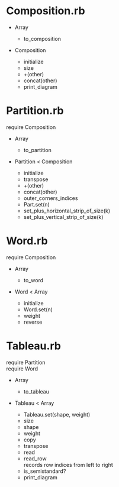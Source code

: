# Composition.rb
* Array
	* to_composition

* Composition
	* initialize
	* size
	* +(other)
	* concat(other)
	* print_diagram

# Partition.rb
require Composition

* Array
	* to_partition

* Partition < Composition
	* initialize
	* transpose
	* +(other)
	* concat(other)
	* outer_corners_indices
	* Part.set(n)
	* set_plus_horizontal_strip_of_size(k)
	* set_plus_vertical_strip_of_size(k)

# Word.rb
require Composition

* Array
	* to_word

* Word < Array
	* initialize
	* Word.set(n)
	* weight
	* reverse

# Tableau.rb
require Partition  
require Word

* Array
	* to_tableau

* Tableau < Array
	* Tableau.set(shape, weight)
	* size
	* shape
	* weight
	* copy
	* transpose
	* read
	* read_row  
records row indices from left to right
	* is_semistandard?
	* print_diagram
